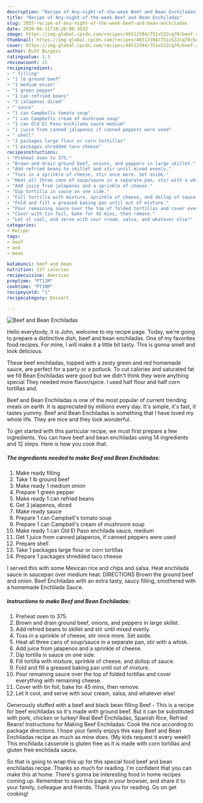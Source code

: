 ```yaml
---
description: "Recipe of Any-night-of-the-week Beef and Bean Enchiladas"
title: "Recipe of Any-night-of-the-week Beef and Bean Enchiladas"
slug: 2055-recipe-of-any-night-of-the-week-beef-and-bean-enchiladas
date: 2020-06-11T10:20:00.453Z
image: https://img-global.cpcdn.com/recipes/46512394/751x532cq70/beef-and-bean-enchiladas-recipe-main-photo.jpg
thumbnail: https://img-global.cpcdn.com/recipes/46512394/751x532cq70/beef-and-bean-enchiladas-recipe-main-photo.jpg
cover: https://img-global.cpcdn.com/recipes/46512394/751x532cq70/beef-and-bean-enchiladas-recipe-main-photo.jpg
author: Ruth Burgess
ratingvalue: 3.3
reviewcount: 15
recipeingredient:
- " filling"
- "1 lb ground beef"
- "1 medium onion"
- "1 green pepper"
- "1 can refried beans"
- "3 jalapenos diced"
- " sauce"
- "1 can Campbells tomato soup"
- "1 can Campbells cream of mushroom soup"
- "1 can Old El Paso enchilada sauce medium"
- "1 juice from canned jalapenos if canned peppers were used"
- " shell"
- "1 packages large flour or corn tortillas"
- "1 packages shredded taco cheese"
recipeinstructions:
- "Preheat oven to 375."
- "Brown and drain ground beef, onions, and peppers in large skillet."
- "Add refried beans to skillet and stir until mixed evenly."
- "Toss in a sprinkle of cheese, stir once more. Set aside."
- "Heat all three cans of soup/sauce in a separate pan, stir with a whisk."
- "Add juice from jalapenos and a sprinkle of cheese."
- "Dip tortilla in sauce on one side."
- "Fill tortilla with mixture, sprinkle of cheese, and dollop of sauce."
- "Fold and fill a greased baking pan until out of mixture."
- "Pour remaining sauce over the top of folded tortillas and cover everything with remaining cheese."
- "Cover with tin foil, bake for 45 mins, then remove."
- "Let it cool, and serve with sour cream, salsa, and whatever else!"
categories:
- Recipe
tags:
- beef
- and
- bean

katakunci: beef and bean 
nutrition: 137 calories
recipecuisine: American
preptime: "PT12M"
cooktime: "PT30M"
recipeyield: "1"
recipecategory: Dessert

---
```



![Beef and Bean Enchiladas](https://img-global.cpcdn.com/recipes/46512394/751x532cq70/beef-and-bean-enchiladas-recipe-main-photo.jpg)

Hello everybody, it is John, welcome to my recipe page. Today, we're going to prepare a distinctive dish, beef and bean enchiladas. One of my favorites food recipes. For mine, I will make it a little bit tasty. This is gonna smell and look delicious.

These beef enchiladas, topped with a zesty green and red homemade sauce, are perfect for a party or a potluck. To cut calories and saturated fat we fill Bean Enchiladas were good but we didn&#39;t think they were anything special They needed more flavor/spice. I used half flour and half corn tortillas and.

Beef and Bean Enchiladas is one of the most popular of current trending meals on earth. It is appreciated by millions every day. It's simple, it's fast, it tastes yummy. Beef and Bean Enchiladas is something that I have loved my whole life. They are nice and they look wonderful.


To get started with this particular recipe, we must first prepare a few ingredients. You can have beef and bean enchiladas using 14 ingredients and 12 steps. Here is how you cook that.

<!--inarticleads1-->

##### The ingredients needed to make Beef and Bean Enchiladas:

1. Make ready  filling
1. Take 1 lb ground beef
1. Make ready 1 medium onion
1. Prepare 1 green pepper
1. Make ready 1 can refried beans
1. Get 3 jalapenos, diced
1. Make ready  sauce
1. Prepare 1 can Campbell&#39;s tomato soup
1. Prepare 1 can Campbell&#39;s cream of mushroom soup
1. Make ready 1 can Old El Paso enchilada sauce, medium
1. Get 1 juice from canned jalapenos, if canned peppers were used
1. Prepare  shell
1. Take 1 packages large flour or corn tortillas
1. Prepare 1 packages shredded taco cheese


I served this with some Mexican rice and chips and salsa. Heat enchilada sauce in saucepan over medium heat. DIRECTIONS Brown the ground beef and onion. Beef Enchiladas with an extra tasty, saucy filling, smothered with a homemade Enchilada Sauce. 

<!--inarticleads2-->

##### Instructions to make Beef and Bean Enchiladas:

1. Preheat oven to 375.
1. Brown and drain ground beef, onions, and peppers in large skillet.
1. Add refried beans to skillet and stir until mixed evenly.
1. Toss in a sprinkle of cheese, stir once more. Set aside.
1. Heat all three cans of soup/sauce in a separate pan, stir with a whisk.
1. Add juice from jalapenos and a sprinkle of cheese.
1. Dip tortilla in sauce on one side.
1. Fill tortilla with mixture, sprinkle of cheese, and dollop of sauce.
1. Fold and fill a greased baking pan until out of mixture.
1. Pour remaining sauce over the top of folded tortillas and cover everything with remaining cheese.
1. Cover with tin foil, bake for 45 mins, then remove.
1. Let it cool, and serve with sour cream, salsa, and whatever else!


Generously stuffed with a beef and black bean filling Beef - This is a recipe for beef enchiladas so it&#39;s made with ground beef. But it can be substituted with pork, chicken or turkey! Real Beef Enchiladas, Spanish Rice, Refried Beans! Instructions for Making Beef Enchiladas: Cook the rice according to package directions. I hope your family enjoys this easy Beef and Bean Enchiladas recipe as much as mine does. (My kids request it every week!) This enchilada casserole is gluten free as it is made with corn tortillas and gluten free enchilada sauce. 

So that is going to wrap this up for this special food beef and bean enchiladas recipe. Thanks so much for reading. I'm confident that you can make this at home. There's gonna be interesting food in home recipes coming up. Remember to save this page in your browser, and share it to your family, colleague and friends. Thank you for reading. Go on get cooking!
